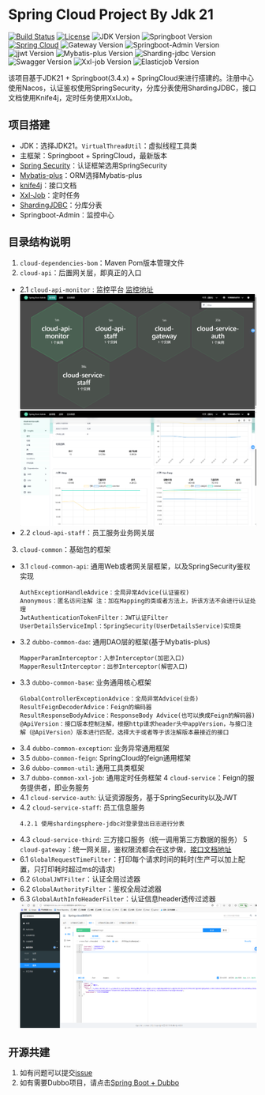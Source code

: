 # Spring Cloud Project By Jdk 21

[![Build Status](https://img.shields.io/badge/Build-ZhiQinlsZhen-red)](https://github.com/ZhiQinIsZhen)
[![License](https://img.shields.io/badge/License-MIT-yellow)](https://github.com/ZhiQinIsZhen/springcloud-liyz/blob/master/LICENSE)
![JDK Version](https://img.shields.io/badge/JDK-21-brightgreen)
![Springboot Version](https://img.shields.io/badge/Springboot-3.4.2-brightgreen)
[![Spring Cloud](https://img.shields.io/badge/Springcloud-2024.0.0-brightgreen)](https://spring.io/projects/spring-cloud)
![Gateway Version](https://img.shields.io/badge/Gateway-4.1.5-brightgreen)
![Springboot-Admin Version](https://img.shields.io/badge/Admin-3.4.2-brightgreen)
![jjwt Version](https://img.shields.io/badge/jjwt-0.12.6-brightgreen)
![Mybatis-plus Version](https://img.shields.io/badge/MybatisPlus-3.5.10.1-brightgreen)
![Sharding-jdbc Version](https://img.shields.io/badge/ShardingJdbc-5.5.2-brightgreen)
![Swagger Version](https://img.shields.io/badge/knife4j-4.5.0-brightgreen)
![Xxl-job Version](https://img.shields.io/badge/xxljob-3.0.0-brightgreen)
![Elasticjob Version](https://img.shields.io/badge/elasticjob-3.0.4-brightgreen)

该项目基于JDK21 + Springboot(3.4.x) + SpringCloud来进行搭建的。注册中心使用Nacos，认证鉴权使用SpringSecurity，分库分表使用ShardingJDBC，接口文档使用Knife4j，定时任务使用XxlJob。

## 项目搭建

- JDK：选择JDK21。`VirtualThreadUtil`：虚拟线程工具类
- 主框架：Springboot + SpringCloud，最新版本
- [Spring Security](https://spring.io/projects/spring-security)：认证框架选用SpringSecurity
- [Mybatis-plus](https://baomidou.com/)：ORM选择Mybatis-plus
- [knife4j](https://doc.xiaominfo.com)：接口文档
- [Xxl-Job](https://www.xuxueli.com/xxl-job/)：定时任务
- [ShardingJDBC](https://shardingsphere.apache.org/index_zh.html)：分库分表
- Springboot-Admin：监控中心

## 目录结构说明

1. `cloud-dependencies-bom`：Maven Pom版本管理文件
2. `cloud-api`：后置网关层，即真正的入口
- 2.1 `cloud-api-monitor` : 监控平台 [监控地址](http://127.0.0.1:7060)
![监控中心](/document/monitor.jpg)
![cloud-service-auth](/document/cloud-service-auth.jpg)
- 2.2 `cloud-api-staff`：员工服务业务网关层
3. `cloud-common`：基础包的框架
- 3.1 `cloud-common-api`: 通用Web或者网关层框架，以及SpringSecurity鉴权实现
  ```text
  AuthExceptionHandleAdvice：全局异常Advice(认证鉴权)
  Anonymous：匿名访问注解 注：加在Mapping的类或者方法上，折该方法不会进行认证处理
  JwtAuthenticationTokenFilter：JWT认证Filter
  UserDetailsServiceImpl：SpringSecurity(UserDetailsService)实现类
  ```
- 3.2 `dubbo-common-dao`: 通用DAO层的框架(基于Mybatis-plus)
  ```text
  MapperParamInterceptor：入参Interceptor(加密入口)
  MapperResultInterceptor：出参Interceptor(解密入口) 
  ```
- 3.3 `dubbo-common-base`: 业务通用核心框架
  ```text
  GlobalControllerExceptionAdvice：全局异常Advice(业务)
  ResultFeignDecoderAdvice：Feign的编码器
  ResultResponseBodyAdvice：ResponseBody Advice(也可以换成Feign的解码器)
  @ApiVersion：接口版本控制注解，根据http请求header头中appVersion，与接口注解（@ApiVersion）版本进行匹配，选择大于或者等于该注解版本最接近的接口
  ```
- 3.4 `dubbo-common-exception`: 业务异常通用框架
- 3.5 `dubbo-common-feign`: SpringCloud的feign通用框架
- 3.6 `dubbo-common-util`: 通用工具类框架
- 3.7 `dubbo-common-xxl-job`: 通用定时任务框架
4 `cloud-service`：Feign的服务提供者，即业务服务
- 4.1 `cloud-service-auth`: 认证资源服务，基于SpringSecurity以及JWT
- 4.2 `cloud-service-staff`: 员工信息服务
    ```text
    4.2.1 使用shardingsphere-jdbc对登录登出日志进行分表
    ```
- 4.3 `cloud-service-third`: 三方接口服务（统一调用第三方数据的服务）
5 `cloud-gateway`：统一网关层，鉴权限流都会在这步做，[接口文档地址](http://127.0.0.1:8080/doc.html)
- 6.1 `GlobalRequestTimeFilter`：打印每个请求时间的耗时(生产可以加上配置，只打印耗时超过ms的请求)
- 6.2 `GlobalJWTFilter`：认证全局过滤器
- 6.2 `GlobalAuthorityFilter`：鉴权全局过滤器
- 6.3 `GlobalAuthInfoHeaderFilter`：认证信息header透传过滤器
![接口文档](/document/gateway-doc.jpg)

## 开源共建
1. 如有问题可以提交[issue](https://github.com/ZhiQinIsZhen/cloud-springboot3/issues)
2. 如有需要Dubbo项目，请点击[Spring Boot + Dubbo](https://github.com/ZhiQinIsZhen/dubbo-springboot-project)